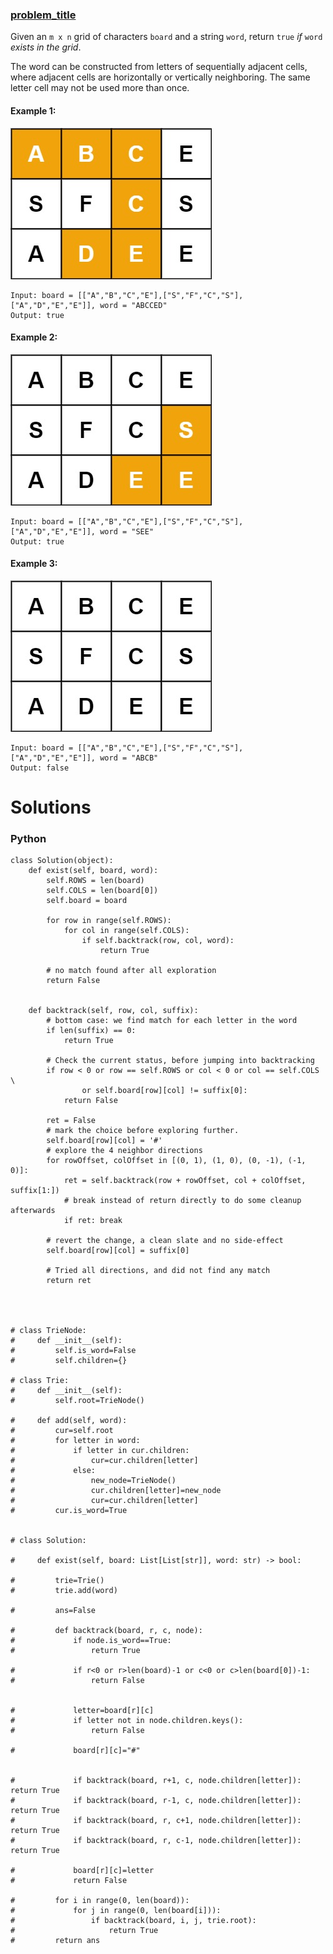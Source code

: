 ### [problem_title](https://leetcode.com/problems/word-search/) <br>

Given an `m x n` grid of characters `board` and a string `word`, return `true` *if* `word` *exists in the grid*.

The word can be constructed from letters of sequentially adjacent cells, where adjacent cells are horizontally or vertically neighboring. The same letter cell may not be used more than once.




#### Example 1:
<img src="../../../../../images/79word1.jpg">

```
Input: board = [["A","B","C","E"],["S","F","C","S"],["A","D","E","E"]], word = "ABCCED"
Output: true

```

#### Example 2:
<img src="../../../../../images/79word2.jpg">

```
Input: board = [["A","B","C","E"],["S","F","C","S"],["A","D","E","E"]], word = "SEE"
Output: true

```

#### Example 3:
<img src="../../../../../images/79word3.jpg">

```
Input: board = [["A","B","C","E"],["S","F","C","S"],["A","D","E","E"]], word = "ABCB"
Output: false

```

# Solutions

### Python
```
class Solution(object):
    def exist(self, board, word):
        self.ROWS = len(board)
        self.COLS = len(board[0])
        self.board = board

        for row in range(self.ROWS):
            for col in range(self.COLS):
                if self.backtrack(row, col, word):
                    return True

        # no match found after all exploration
        return False


    def backtrack(self, row, col, suffix):
        # bottom case: we find match for each letter in the word
        if len(suffix) == 0:
            return True

        # Check the current status, before jumping into backtracking
        if row < 0 or row == self.ROWS or col < 0 or col == self.COLS \
                or self.board[row][col] != suffix[0]:
            return False

        ret = False
        # mark the choice before exploring further.
        self.board[row][col] = '#'
        # explore the 4 neighbor directions
        for rowOffset, colOffset in [(0, 1), (1, 0), (0, -1), (-1, 0)]:
            ret = self.backtrack(row + rowOffset, col + colOffset, suffix[1:])
            # break instead of return directly to do some cleanup afterwards
            if ret: break

        # revert the change, a clean slate and no side-effect
        self.board[row][col] = suffix[0]

        # Tried all directions, and did not find any match
        return ret




# class TrieNode:
#     def __init__(self):
#         self.is_word=False
#         self.children={}
        
# class Trie:
#     def __init__(self):
#         self.root=TrieNode()
        
#     def add(self, word):
#         cur=self.root
#         for letter in word:
#             if letter in cur.children:
#                 cur=cur.children[letter]
#             else:
#                 new_node=TrieNode()
#                 cur.children[letter]=new_node
#                 cur=cur.children[letter]
#         cur.is_word=True
        

# class Solution:
    
#     def exist(self, board: List[List[str]], word: str) -> bool:
        
#         trie=Trie()
#         trie.add(word)

#         ans=False
        
#         def backtrack(board, r, c, node):
#             if node.is_word==True:
#                 return True            
            
#             if r<0 or r>len(board)-1 or c<0 or c>len(board[0])-1:
#                 return False
            
            
#             letter=board[r][c]
#             if letter not in node.children.keys():
#                 return False
            
#             board[r][c]="#"
            
            
#             if backtrack(board, r+1, c, node.children[letter]): return True
#             if backtrack(board, r-1, c, node.children[letter]): return True
#             if backtrack(board, r, c+1, node.children[letter]): return True
#             if backtrack(board, r, c-1, node.children[letter]): return True
            
#             board[r][c]=letter
#             return False
        
#         for i in range(0, len(board)):
#             for j in range(0, len(board[i])):
#                 if backtrack(board, i, j, trie.root): 
#                     return True
#         return ans

```
